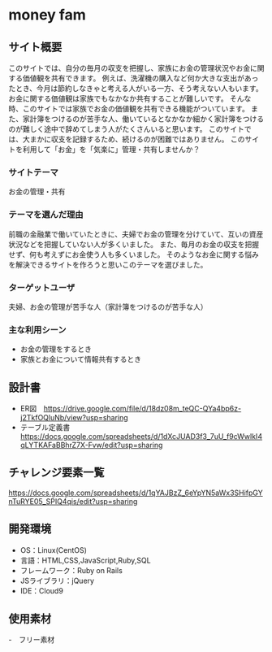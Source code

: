 # money fam

## サイト概要
このサイトでは、自分の毎月の収支を把握し、家族にお金の管理状況やお金に関する価値観を共有できます。
例えば、洗濯機の購入など何か大きな支出があったとき、今月は節約しなきゃと考える人がいる一方、そう考えない人もいます。お金に関する価値観は家族でもなかなか共有することが難しいです。
そんな時、このサイトでは家族でお金の価値観を共有できる機能がついています。
また、家計簿をつけるのが苦手な人、働いているとなかなか細かく家計簿をつけるのが難しく途中で辞めてしまう人がたくさんいると思います。
このサイトでは、大まかに収支を記録するため、続けるのが困難ではありません。
このサイトを利用して「お金」を「気楽に」管理・共有しませんか？

### サイトテーマ
お金の管理・共有

### テーマを選んだ理由
前職の金融業で働いていたときに、夫婦でお金の管理を分けていて、互いの資産状況などを把握していない人が多くいました。
また、毎月のお金の収支を把握せず、何も考えずにお金使う人も多くいました。
そのようなお金に関する悩みを解決できるサイトを作ろうと思いこのテーマを選びました。

### ターゲットユーザ
夫婦、お金の管理が苦手な人（家計簿をつけるのが苦手な人）

### 主な利用シーン
- お金の管理をするとき
- 家族とお金について情報共有するとき

## 設計書
- ER図　https://drive.google.com/file/d/18dz08m_teQC-QYa4bp6z-j2TkfOQluNb/view?usp=sharing
- テーブル定義書　https://docs.google.com/spreadsheets/d/1dXcJUAD3f3_7uU_f9cWwlkI4qLYTKAFaBBhrZ7X-Fvw/edit?usp=sharing

## チャレンジ要素一覧
https://docs.google.com/spreadsheets/d/1qYAJBzZ_6eYpYN5aWx3SHifpGYnTuRYE05_SPIQ4qis/edit?usp=sharing

## 開発環境
- OS：Linux(CentOS)
- 言語：HTML,CSS,JavaScript,Ruby,SQL
- フレームワーク：Ruby on Rails
- JSライブラリ：jQuery
- IDE：Cloud9

## 使用素材
-　フリー素材
